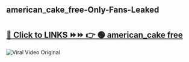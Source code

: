 
 ## american_cake_free-Only-Fans-Leaked

# <h2><a href="https://clipsfans.com/american_cake_free&ref=git">🔗 Click to LINKS ⏩⏩ 👉 🟢 american_cake free </a></h2>

<a href="https://clipsfans.com/american_cake_free&ref=git" rel="nofollow" data-target="animated-image.originalLink"><img src="https://i.ibb.co.com/xMMVF88/686577567.gif" alt="Viral Video Original" style="max-width: 100%; display: inline-block;" data-target="animated-image.originalImage"></a>
